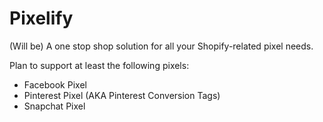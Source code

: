 # Pixelify
(Will be) A one stop shop solution for all your Shopify-related pixel needs.

Plan to support at least the following pixels:
- Facebook Pixel
- Pinterest Pixel (AKA Pinterest Conversion Tags)
- Snapchat Pixel
